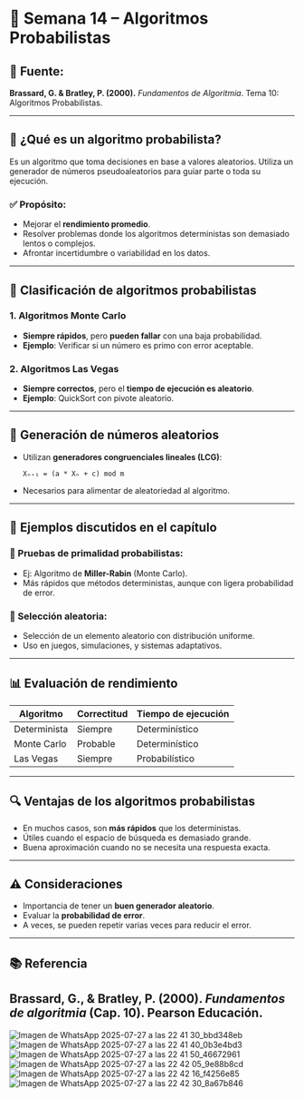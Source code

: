 # 📘 Semana 14 – Algoritmos Probabilistas

## 📖 Fuente:
**Brassard, G. & Bratley, P. (2000).** *Fundamentos de Algoritmia*. Tema 10: Algoritmos Probabilistas.

---

## 🎯 ¿Qué es un algoritmo probabilista?

Es un algoritmo que toma decisiones en base a valores aleatorios. Utiliza un generador de números pseudoaleatorios para guiar parte o toda su ejecución.

### ✅ Propósito:
- Mejorar el **rendimiento promedio**.
- Resolver problemas donde los algoritmos deterministas son demasiado lentos o complejos.
- Afrontar incertidumbre o variabilidad en los datos.

---

## 🧠 Clasificación de algoritmos probabilistas

### 1. **Algoritmos Monte Carlo**
- **Siempre rápidos**, pero **pueden fallar** con una baja probabilidad.
- **Ejemplo**: Verificar si un número es primo con error aceptable.

### 2. **Algoritmos Las Vegas**
- **Siempre correctos**, pero el **tiempo de ejecución es aleatorio**.
- **Ejemplo**: QuickSort con pivote aleatorio.

---

## 🔢 Generación de números aleatorios

- Utilizan **generadores congruenciales lineales (LCG)**:
  
  `Xₙ₊₁ = (a * Xₙ + c) mod m`

- Necesarios para alimentar de aleatoriedad al algoritmo.

---

## 📌 Ejemplos discutidos en el capítulo

### 🧪 Pruebas de primalidad probabilistas:
- Ej: Algoritmo de **Miller-Rabin** (Monte Carlo).
- Más rápidos que métodos deterministas, aunque con ligera probabilidad de error.

### 🎲 Selección aleatoria:
- Selección de un elemento aleatorio con distribución uniforme.
- Uso en juegos, simulaciones, y sistemas adaptativos.

---

## 📊 Evaluación de rendimiento

| Algoritmo     | Correctitud | Tiempo de ejecución |
|---------------|-------------|----------------------|
| Determinista  | Siempre     | Determinístico       |
| Monte Carlo   | Probable    | Determinístico       |
| Las Vegas     | Siempre     | Probabilístico       |

---

## 🔍 Ventajas de los algoritmos probabilistas

- En muchos casos, son **más rápidos** que los deterministas.
- Útiles cuando el espacio de búsqueda es demasiado grande.
- Buena aproximación cuando no se necesita una respuesta exacta.

---

## ⚠️ Consideraciones

- Importancia de tener un **buen generador aleatorio**.
- Evaluar la **probabilidad de error**.
- A veces, se pueden repetir varias veces para reducir el error.

---

## 📚 Referencia

Brassard, G., & Bratley, P. (2000). *Fundamentos de algoritmia* (Cap. 10). Pearson Educación.
----------------------------------------------------
![Imagen de WhatsApp 2025-07-27 a las 22 41 30_bbd348eb](https://github.com/user-attachments/assets/d89eb71d-07f4-45d3-9752-fd0aa05f4765)
![Imagen de WhatsApp 2025-07-27 a las 22 41 40_0b3e4bd3](https://github.com/user-attachments/assets/4bcbffc5-1e2c-4350-bb9e-74a1c300c7e3)
![Imagen de WhatsApp 2025-07-27 a las 22 41 50_46672961](https://github.com/user-attachments/assets/ce1049b2-f299-47e6-938b-d01b09e2ed29)
![Imagen de WhatsApp 2025-07-27 a las 22 42 05_9e88b8cd](https://github.com/user-attachments/assets/281d4549-66fb-46f5-aba6-b4e1b8291302)
![Imagen de WhatsApp 2025-07-27 a las 22 42 16_f4256e85](https://github.com/user-attachments/assets/c8aa01c2-1d5e-4699-ba42-1a0d11fe4198)
![Imagen de WhatsApp 2025-07-27 a las 22 42 30_8a67b846](https://github.com/user-attachments/assets/c51d1e0a-8109-40b8-bfd1-8530c6884657)


